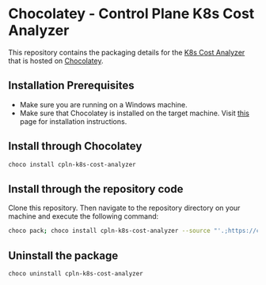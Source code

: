 # Chocolatey - Control Plane K8s Cost Analyzer

This repository contains the packaging details for the [K8s Cost Analyzer](https://github.com/controlplane-com/k8s-cost-analyzer) that is hosted on [Chocolatey](https://chocolatey.org).

## Installation Prerequisites
* Make sure you are running on a Windows machine.
* Make sure that Chocolatey is installed on the target machine. Visit [this](https://chocolatey.org/install) page for installation instructions.

## Install through Chocolatey
```bash
choco install cpln-k8s-cost-analyzer
```

## Install through the repository code

Clone this repository. Then navigate to the repository directory on your machine and execute the following command:

```bash
choco pack; choco install cpln-k8s-cost-analyzer --source "'.;https://community.chocolatey.org/api/v2/'"
```

## Uninstall the package

```bash
choco uninstall cpln-k8s-cost-analyzer
```
